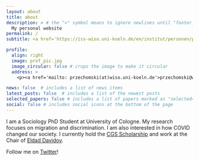 ```yaml
---
layout: about
title: about
description: > # the ">" symbol means to ignore newlines until "footer_text:"
  My personal website
permalink: /
subtitle: <a href='https://iss-wiso.uni-koeln.de/en/institut/personen/p/leona-przechomski'>University of Cologne</a>.

profile:
  align: right
  image: prof_pic.jpg
  image_circular: false # crops the image to make it circular
  address: >
    <p><a href='mailto: przechomski(at)wiso.uni-koeln.de'>przechomski@wiso.uni-koeln.de</a></p>

news: false  # includes a list of news items
latest_posts: false  # includes a list of the newest posts
selected_papers: false # includes a list of papers marked as "selected={true}"
social: false # includes social icons at the bottom of the page
---
```


I am a Sociology PhD Student at University of Cologne. My research focuses on migration and discrimination. I am also interested in how COVID changed our society. I currently hold the [CGS Scholarship](https://cgs.uni-koeln.de/en/funding/cgs-scholarships) and work at the Chair of [Eldad Davidov](https://iss-wiso.uni-koeln.de/de/institut/personen-a-z/d/prof-dr-eldad-davidov).

Follow me on [Twitter](https://twitter.com/przechomski)!
